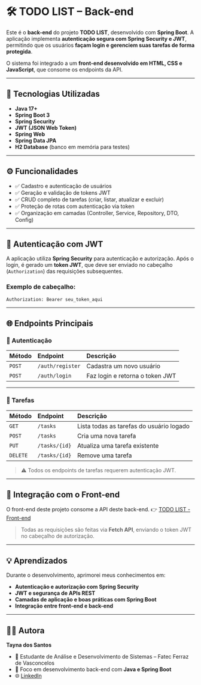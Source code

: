 # 🛠️ TODO LIST – Back-end

Este é o **back-end** do projeto **TODO LIST**, desenvolvido com **Spring Boot**.
A aplicação implementa **autenticação segura com Spring Security e JWT**, permitindo que os usuários **façam login e gerenciem suas tarefas de forma protegida**.

O sistema foi integrado a um **front-end desenvolvido em HTML, CSS e JavaScript**, que consome os endpoints da API.

---

## 🚀 Tecnologias Utilizadas

* **Java 17+**
* **Spring Boot 3**
* **Spring Security**
* **JWT (JSON Web Token)**
* **Spring Web**
* **Spring Data JPA**
* **H2 Database** (banco em memória para testes)

---

## ⚙️ Funcionalidades

* ✅ Cadastro e autenticação de usuários
* ✅ Geração e validação de tokens JWT
* ✅ CRUD completo de tarefas (criar, listar, atualizar e excluir)
* ✅ Proteção de rotas com autenticação via token
* ✅ Organização em camadas (Controller, Service, Repository, DTO, Config)
---

## 🔐 Autenticação com JWT

A aplicação utiliza **Spring Security** para autenticação e autorização.
Após o login, é gerado um **token JWT**, que deve ser enviado no cabeçalho (`Authorization`) das requisições subsequentes.

### Exemplo de cabeçalho:

```
Authorization: Bearer seu_token_aqui
```

---

## 🌐 Endpoints Principais

### 🔸 Autenticação

| Método | Endpoint         | Descrição                       |
| :----- | :--------------- | :------------------------------ |
| `POST` | `/auth/register` | Cadastra um novo usuário        |
| `POST` | `/auth/login`    | Faz login e retorna o token JWT |

---

### 🔸 Tarefas

| Método   | Endpoint      | Descrição                                |
| :------- | :------------ | :--------------------------------------- |
| `GET`    | `/tasks`      | Lista todas as tarefas do usuário logado |
| `POST`   | `/tasks`      | Cria uma nova tarefa                     |
| `PUT`    | `/tasks/{id}` | Atualiza uma tarefa existente            |
| `DELETE` | `/tasks/{id}` | Remove uma tarefa                        |

> ⚠️ Todos os endpoints de tarefas requerem autenticação JWT.

---

## 🔗 Integração com o Front-end

O front-end deste projeto consome a API deste back-end.
👉 [TODO LIST - Front-end](https://github.com/SeuUsuario/todo-list-frontend)

> Todas as requisições são feitas via **Fetch API**, enviando o token JWT no cabeçalho de autorização.

---

## 💡 Aprendizados

Durante o desenvolvimento, aprimorei meus conhecimentos em:

* **Autenticação e autorização com Spring Security**
* **JWT e segurança de APIs REST**
* **Camadas de aplicação e boas práticas com Spring Boot**
* **Integração entre front-end e back-end**

---

## 🧑‍💻 Autora

**Tayna dos Santos**
* 📍 Estudante de Análise e Desenvolvimento de Sistemas – Fatec Ferraz de Vasconcelos
* 💼 Foco em desenvolvimento back-end com **Java e Spring Boot**
* 🌐 [LinkedIn](https://www.linkedin.com/in/tayna-dos-santos-9b61b2219/)

